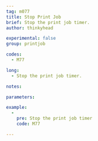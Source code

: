 ```yaml
---
tag: m077
title: Stop Print Job
brief: Stop the print job timer.
author: thinkyhead

experimental: false
group: printjob

codes:
  - M77

long:
  - Stop the print job timer.

notes:

parameters:

example:
  -
    pre: Stop the print job timer
    code: M77

---
```


